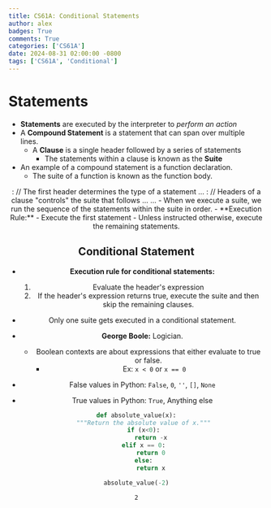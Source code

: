 ```yaml
---
title: CS61A: Conditional Statements
author: alex
badges: True
comments: True
categories: ['CS61A']
date: 2024-08-31 02:00:00 -0800
tags: ['CS61A', 'Conditional']
---
```


# Statements
- **Statements** are executed by the interpreter to *perform an action*
- A **Compound Statement** is a statement that can span over multiple lines.
    - A **Clause** is a single header followed by a series of statements
        - The statements within a clause is known as the **Suite**
- An example of a compound statement is a function declaration.
    - The suite of a function is known as the function body.
<header>:           // The first header determines the type of a statement
    <statement>
    <statement>
    ...
<separating header>:    // Headers of a clause "controls" the suite that follows
    <statement>
    <statement>
    ...
...
- When we execute a suite, we run the sequence of the statements within the suite in order.
- **Execution Rule:**
    - Execute the first statement
    - Unless instructed otherwise, execute the remaining statements.

## Conditional Statement
- **Execution rule for conditional statements:**
    1) Evaluate the header's expression  
    2) If the header's expression returns true, execute the suite and then skip the remaining clauses.  

- Only one suite gets executed in a conditional statement.
- **George Boole:** Logician. 
    - Boolean contexts are about expressions that either evaluate to true or false.
        - Ex: `x < 0` or `x == 0`
- False values in Python: `False`, `0`, `''`, `[]`, `None`
- True values in Python: `True`, Anything else



```python
def absolute_value(x):
    """Return the absolute value of x."""
    if (x<0):
        return -x
    elif x == 0:
        return 0
    else:
        return x

absolute_value(-2)
```




    2



